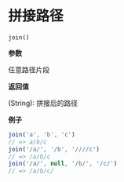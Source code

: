 # 拼接路径

```
join()
```

**参数**

任意路径片段

**返回值**

(String): 拼接后的路径

**例子**

```js
join('a', 'b', 'c')
// => a/b/c
join('/a/', '/b', '////c')
// => /a/b/c
join('/a/', null, '/b/', '/c/')
// => /a/b/c/
```